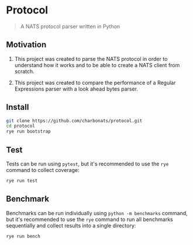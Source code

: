 # Protocol

> A NATS protocol parser written in Python

## Motivation

1. This project was created to parse the NATS protocol in order to understand how it works and to be able to create a NATS client from scratch.

2. This project was created to compare the performance of a Regular Expressions parser with a look ahead bytes parser.

## Install

```bash
git clone https://github.com/charbonats/protocol.git
cd protocol
rye run bootstrap
```

## Test

Tests can be run using `pytest`, but it's recommended to use the `rye` command to collect coverage:

```bash
rye run test
```

## Benchmark

Benchmarks can be run individually using `python -m benchmarks` command, but it's recommended to use the `rye` command to run all benchmarks sequentially and collect results into a single directory:

```bash
rye run bench
```
